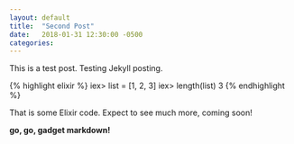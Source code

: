 ```yaml
---
layout: default
title:  "Second Post"
date:   2018-01-31 12:30:00 -0500
categories:
---
```


This is a test post. Testing Jekyll posting.

{% highlight elixir %}
iex> list = [1, 2, 3]
iex> length(list)
3
{% endhighlight %}

That is some Elixir code. Expect to see much more, coming soon!

**go, go, gadget markdown!**
